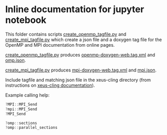 # Inline documentation for jupyter notebook

This folder contains scripts [create_openmp_tagfile.py](/inline-help/create_openmp_tagfile.py) and
[create_mpi_tagfile.py](/inline-help/create_mpi_tagfile.py) which 
create a json file and a doxygen tag file for the OpenMP and MPI documentation from online pages. 

[create_openmp_tagfile.py](/inline-help/create_openmp_tagfile.py) produces [openmp-doxygen-web.tag.xml](/inline-help/openmp-doxygen-web.tag.xml) and [omp.json](/inline-help/omp.json). 

[create_mpi_tagfile.py](/inline-help/create_mpi_tagfile.py) produces [mpi-doxygen-web.tag.xml](/inline-help/mpi-doxygen-web.tag.xml) and [mpi.json](/inline-help/mpi.json). 

Include tagfile and matching json file in the xeus-cling directory 
(from instructions on [xeus-cling documentation](https://xeus-cling.readthedocs.io/en/latest/inline_help.html)). 

Example calling help:

~~~c
?MPI::MPI_Send
?mpi::MPI_Send
?MPI_Send

?omp::sections
?omp::parallel_sections
 ~~~
